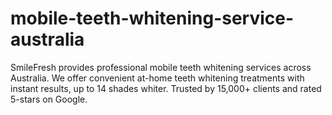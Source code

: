 # mobile-teeth-whitening-service-australia
SmileFresh provides professional mobile teeth whitening services across Australia. We offer convenient at-home teeth whitening treatments with instant results, up to 14 shades whiter. Trusted by 15,000+ clients and rated 5-stars on Google.
